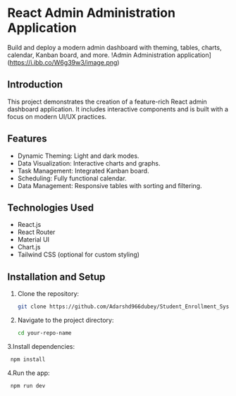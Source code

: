 # React Admin Administration Application

Build and deploy a modern admin dashboard with theming, tables, charts, calendar, Kanban board, and more.
!Admin Administration application](https://i.ibb.co/W6g39w3/image.png)


## Introduction

This project demonstrates the creation of a feature-rich React admin dashboard application. It includes interactive components and is built with a focus on modern UI/UX practices.

## Features

- Dynamic Theming: Light and dark modes.
- Data Visualization: Interactive charts and graphs.
- Task Management: Integrated Kanban board.
- Scheduling: Fully functional calendar.
- Data Management: Responsive tables with sorting and filtering.

## Technologies Used

- React.js
- React Router
- Material UI
- Chart.js
- Tailwind CSS (optional for custom styling)

## Installation and Setup

1. Clone the repository:
   ```bash
   git clone https://github.com/Adarshd966dubey/Student_Enrollment_System.git
   ```
2. Navigate to the project directory:
   ```bash
   cd your-repo-name   
3.Install dependencies:
  ```bash
   npm install
 ```
4.Run the app:
  ```bash
   npm run dev
  ```

